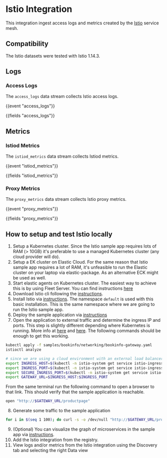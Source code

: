 # Istio Integration

This integration ingest access logs and metrics created by the [Istio](https://istio.io/) service mesh.

## Compatibility

The Istio datasets were tested with Istio 1.14.3.

## Logs

### Access Logs

The `access_logs` data stream collects Istio access logs.

{{event "access_logs"}}

{{fields "access_logs"}}


## Metrics

### Istiod Metrics

The `istiod_metrics` data stream collects Istiod metrics.

{{event "istiod_metrics"}}

{{fields "istiod_metrics"}}

### Proxy Metrics

The `proxy_metrics` data stream collects Istio proxy metrics.

{{event "proxy_metrics"}}

{{fields "proxy_metrics"}}


## How to setup and test Istio locally

1. Setup a Kubernetes cluster. Since the Istio sample app requires lots of RAM (> 10GB) it's preferable to use a managed Kubernetes cluster (any cloud provider will do).
2. Setup a EK cluster on Elastic Cloud. For the same reason that Istio sample app requires a lot of RAM, it's unfeasible to run the Elastic cluster on your laptop via elastic-package. As an alternative ECK might be used as well.
3. Start elastic agents on Kubernetes cluster. The easiest way to achieve this is by using Fleet Server. You can find instructions [here](https://www.elastic.co/guide/en/fleet/master/running-on-kubernetes-managed-by-fleet.html)
4. Download Istio cli following the [instructions](https://istio.io/latest/docs/setup/getting-started/#download).
5. Install Istio via [instructions](https://istio.io/latest/docs/setup/getting-started/#install). The namespace `default` is used with this basic installation. This is the same namespace where we are going to run the Istio sample app.
6. Deploy the sample application via [instructions](https://istio.io/latest/docs/setup/getting-started/#bookinfo)
7. Open the application to external traffic and determine the ingress IP and ports. This step is slightly different depending where Kubernetes is running. More info at [here](https://istio.io/latest/docs/setup/getting-started/#ip) and [here](https://istio.io/latest/docs/setup/getting-started/#determining-the-ingress-ip-and-ports). The following commands should be enough to get this working.

```bash
kubectl apply -f samples/bookinfo/networking/bookinfo-gateway.yaml
istioctl analyze

# since we are using a cloud environment with an external load balancer
export INGRESS_HOST=$(kubectl -n istio-system get service istio-ingressgateway -o jsonpath='{.status.loadBalancer.ingress[0].ip}')
export INGRESS_PORT=$(kubectl -n istio-system get service istio-ingressgateway -o jsonpath='{.spec.ports[?(@.name=="http2")].port}')
export SECURE_INGRESS_PORT=$(kubectl -n istio-system get service istio-ingressgateway -o jsonpath='{.spec.ports[?(@.name=="https")].port}')
export GATEWAY_URL=$INGRESS_HOST:$INGRESS_PORT
```

From the same terminal run the following command to open a browser to that link. This should verify that the sample application is reachable.

```bash
open "http://$GATEWAY_URL/productpage"
```

8. Generate some traffic to the sample application


```bash
for i in $(seq 1 100); do curl -s -o /dev/null "http://$GATEWAY_URL/productpage"; done
```

9. (Optional) You can visualize the graph of microservices in the sample app via [instructions](https://istio.io/latest/docs/setup/getting-started/#dashboard).
9.  Add the Istio integration from the registry. 
10. View logs and/or metrics from the Istio integration using the Discovery tab and selecting the right Data view